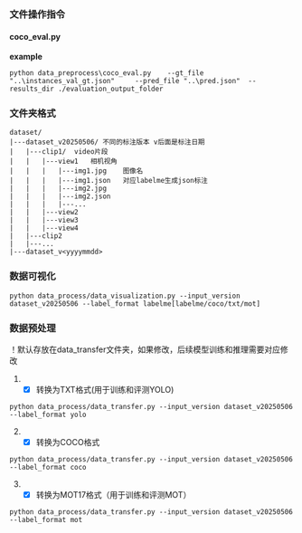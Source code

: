 ### 文件操作指令

#### coco_eval.py

**example**

```
python data_preprocess\coco_eval.py    --gt_file "..\instances_val_gt.json"     --pred_file "..\pred.json"  --results_dir ./evaluation_output_folder
```



### 文件夹格式

```plaintext
dataset/
|---dataset_v20250506/ 不同的标注版本 v后面是标注日期
|   |---clip1/  video片段
|   |   |---view1   相机视角
|   |   |   |---img1.jpg    图像名
|   |   |   |---img1.json   对应labelme生成json标注
|   |   |   |---img2.jpg
|   |   |   |---img2.json
|   |   |   |---...
|   |   |---view2
|   |   |---view3
|   |   |---view4
|   |---clip2
|   |---...
|---dataset_v<yyyymmdd>
```

### 数据可视化

```
python data_process/data_visualization.py --input_version dataset_v20250506 --label_format labelme[labelme/coco/txt/mot]
```

### 数据预处理

！默认存放在data_transfer文件夹，如果修改，后续模型训练和推理需要对应修改

1. - [x] 转换为TXT格式(用于训练和评测YOLO)

```
python data_process/data_transfer.py --input_version dataset_v20250506 --label_format yolo
```


2. - [x] 转换为COCO格式

```
python data_process/data_transfer.py --input_version dataset_v20250506 --label_format coco
```


3. - [x] 转换为MOT17格式（用于训练和评测MOT）

```
python data_process/data_transfer.py --input_version dataset_v20250506 --label_format mot
```

